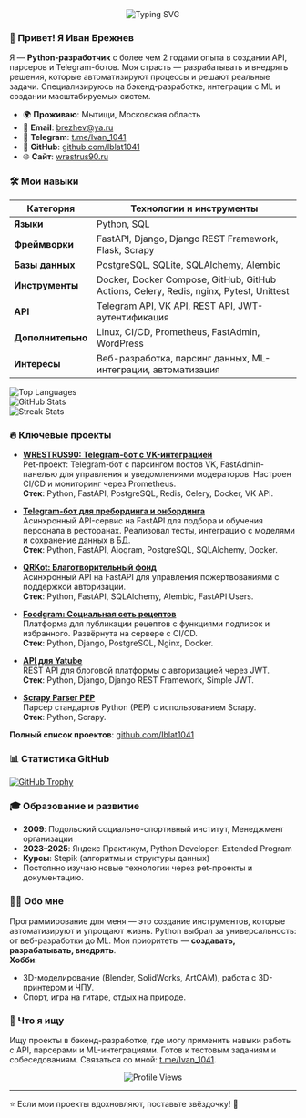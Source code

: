 <div align="center">
  <img src="https://readme-typing-svg.herokuapp.com?font=Fira+Code&pause=1000&color=000000&center=true&vCenter=true&width=435&lines=Hi%2C+I'm+Ivan+Brezhnev!;Python+Backend+Developer;Creating+%26+Automating+Solutions" alt="Typing SVG" />
</div>

### 👋 Привет! Я Иван Брежнев
Я — **Python-разработчик** с более чем 2 годами опыта в создании API, парсеров и Telegram-ботов. Моя страсть — разрабатывать и внедрять решения, которые автоматизируют процессы и решают реальные задачи. Специализируюсь на бэкенд-разработке, интеграции с ML и создании масштабируемых систем.

- 🌍 **Проживаю**: Мытищи, Московская область  
- 📧 **Email**: [brezhev@ya.ru](mailto:brezhev@ya.ru)  
- 💬 **Telegram**: [t.me/Ivan_1041](https://t.me/Ivan_1041)  
- 💼 **GitHub**: [github.com/Iblat1041](https://github.com/Iblat1041)  
- 🌐 **Сайт**: [wrestrus90.ru](https://wrestrus90.ru)

### 🛠️ Мои навыки
| Категория           | Технологии и инструменты                                      |
|---------------------|-------------------------------------------------------------|
| **Языки**          | Python, SQL                                                 |
| **Фреймворки**     | FastAPI, Django, Django REST Framework, Flask, Scrapy       |
| **Базы данных**    | PostgreSQL, SQLite, SQLAlchemy, Alembic                     |
| **Инструменты**    | Docker, Docker Compose, GitHub, GitHub Actions, Celery, Redis, nginx, Pytest, Unittest |
| **API**            | Telegram API, VK API, REST API, JWT-аутентификация          |
| **Дополнительно**  | Linux, CI/CD, Prometheus, FastAdmin, WordPress              |
| **Интересы**       | Веб-разработка, парсинг данных, ML-интеграции, автоматизация |

![Top Languages](https://github-readme-stats.vercel.app/api/top-langs/?username=Iblat1041&layout=compact&theme=radical)  
![GitHub Stats](https://github-readme-stats.vercel.app/api?username=Iblat1041&show_icons=true&theme=radical&hide_border=true)  
![Streak Stats](https://github-readme-streak-stats.herokuapp.com?user=Iblat1041&theme=radical)

### 🔥 Ключевые проекты
- **[WRESTRUS90: Telegram-бот с VK-интеграцией](https://github.com/Iblat1041/WRESTRUS90)**  
  Pet-проект: Telegram-бот с парсингом постов VK, FastAdmin-панелью для управления и уведомлениями модераторов. Настроен CI/CD и мониторинг через Prometheus.  
  **Стек**: Python, FastAPI, PostgreSQL, Redis, Celery, Docker, VK API.

- **[Telegram-бот для пребординга и онбординга](https://github.com/Iblat1041/TG_preboarding_onboarding_restaurant)**  
  Асинхронный API-сервис на FastAPI для подбора и обучения персонала в ресторанах. Реализовал тесты, интеграцию с моделями и сохранение данных в БД.  
  **Стек**: Python, FastAPI, Aiogram, PostgreSQL, SQLAlchemy, Docker.

- **[QRKot: Благотворительный фонд](https://github.com/Iblat1041/cat_charity_fund)**  
  Асинхронный API на FastAPI для управления пожертвованиями с поддержкой авторизации.  
  **Стек**: Python, FastAPI, SQLAlchemy, Alembic, FastAPI Users.

- **[Foodgram: Социальная сеть рецептов](https://github.com/Iblat1041/foodgram)**  
  Платформа для публикации рецептов с функциями подписок и избранного. Развёрнута на сервере с CI/CD.  
  **Стек**: Python, Django, PostgreSQL, Nginx, Docker.

- **[API для Yatube](https://github.com/Iblat1041/api_final_yatube)**  
  REST API для блоговой платформы с авторизацией через JWT.  
  **Стек**: Python, Django, Django REST Framework, Simple JWT.

- **[Scrapy Parser PEP](https://github.com/Iblat1041/scrapy_parser_pep)**  
  Парсер стандартов Python (PEP) с использованием Scrapy.  
  **Стек**: Python, Scrapy.

**Полный список проектов**: [github.com/Iblat1041](https://github.com/Iblat1041)

### 📊 Статистика GitHub
[![GitHub Trophy](https://github-profile-trophy.vercel.app/?username=Iblat1041)](https://github.com/ryo-ma/github-profile-trophy)

### 🎓 Образование и развитие
- **2009**: Подольский социально-спортивный институт, Менеджмент организации  
- **2023–2025**: Яндекс Практикум, Python Developer: Extended Program  
- **Курсы**: Stepik (алгоритмы и структуры данных)  
- Постоянно изучаю новые технологии через pet-проекты и документацию.

### 🧑‍💻 Обо мне
Программирование для меня — это создание инструментов, которые автоматизируют и упрощают жизнь. Python выбрал за универсальность: от веб-разработки до ML. Мои приоритеты — **создавать, разрабатывать, внедрять**.  
**Хобби**:  
- 3D-моделирование (Blender, SolidWorks, ArtCAM), работа с 3D-принтером и ЧПУ.  
- Спорт, игра на гитаре, отдых на природе.

### 🎯 Что я ищу
Ищу проекты в бэкенд-разработке, где могу применить навыки работы с API, парсерами и ML-интеграциями. Готов к тестовым заданиям и собеседованиям. Связаться со мной: [t.me/Ivan_1041](https://t.me/Ivan_1041).

<div align="center">
  <img src="https://komarev.com/ghpvc/?username=Iblat1041&label=Profile%20views&color=0e75b6&style=flat" alt="Profile Views" />
</div>

---
⭐ Если мои проекты вдохновляют, поставьте звёздочку! 🚀
